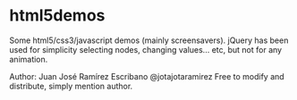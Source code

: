 html5demos
==========

Some html5/css3/javascript demos (mainly screensavers). jQuery has been used for simplicity selecting nodes, changing values... etc, but not for any animation.

Author: Juan José Ramírez Escribano @jotajotaramirez
Free to modify and distribute, simply mention author.
